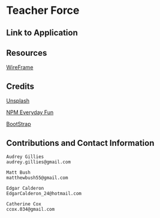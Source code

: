 # Teacher Force

## Link to Application





<!-- Inlcudes screenshots of said steps -->

## Resources

<!-- ----------------------- -->

[WireFrame](https://drive.google.com/file/d/1ATF0TMnzcSoFdFFB3xujzMdjoBeDfwI9/view?usp=sharing)


<!-- List APIs used here for Recipe and Drink -->

## Credits

<!-- ----------------------- -->
[Unsplash](https://unsplash.com/photos/Hcfwew744z4)

[NPM Everyday Fun](https://www.npmjs.com/package/everyday-fun)

[BootStrap](https://getbootstrap.com/)

## Contributions and Contact Information

<!-- ----------------------- -->

```
Audrey Gillies
audrey.gillies@gmail.com

Matt Bush
matthewbush55@gmail.com

Edgar Calderon
EdgarCalderon_24@hotmail.com

Catherine Cox
ccox.034@gmail.com

```

